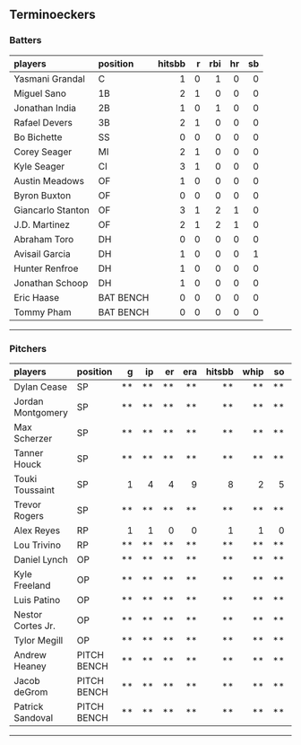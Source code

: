 ## Terminoeckers

### Batters

 
|players           |position  | hitsbb|  r| rbi| hr| sb| 
|:-----------------|:---------|------:|--:|---:|--:|--:| 
|Yasmani Grandal   |C         |      1|  0|   1|  0|  0| 
|Miguel Sano       |1B        |      2|  1|   0|  0|  0| 
|Jonathan India    |2B        |      1|  0|   1|  0|  0| 
|Rafael Devers     |3B        |      2|  1|   0|  0|  0| 
|Bo Bichette       |SS        |      0|  0|   0|  0|  0| 
|Corey Seager      |MI        |      2|  1|   0|  0|  0| 
|Kyle Seager       |CI        |      3|  1|   0|  0|  0| 
|Austin Meadows    |OF        |      1|  0|   0|  0|  0| 
|Byron Buxton      |OF        |      0|  0|   0|  0|  0| 
|Giancarlo Stanton |OF        |      3|  1|   2|  1|  0| 
|J.D. Martinez     |OF        |      2|  1|   2|  1|  0| 
|Abraham Toro      |DH        |      0|  0|   0|  0|  0| 
|Avisail Garcia    |DH        |      1|  0|   0|  0|  1| 
|Hunter Renfroe    |DH        |      1|  0|   0|  0|  0| 
|Jonathan Schoop   |DH        |      1|  0|   0|  0|  0| 
|Eric Haase        |BAT BENCH |      0|  0|   0|  0|  0| 
|Tommy Pham        |BAT BENCH |      0|  0|   0|  0|  0| 


* * *

### Pitchers

 
|players           |position    |  g| ip| er| era| hitsbb| whip| so|  w| sv| 
|:-----------------|:-----------|--:|--:|--:|---:|------:|----:|--:|--:|--:| 
|Dylan Cease       |SP          | **| **| **|  **|     **|   **| **| **| **| 
|Jordan Montgomery |SP          | **| **| **|  **|     **|   **| **| **| **| 
|Max Scherzer      |SP          | **| **| **|  **|     **|   **| **| **| **| 
|Tanner Houck      |SP          | **| **| **|  **|     **|   **| **| **| **| 
|Touki Toussaint   |SP          |  1|  4|  4|   9|      8|    2|  5|  0|  0| 
|Trevor Rogers     |SP          | **| **| **|  **|     **|   **| **| **| **| 
|Alex Reyes        |RP          |  1|  1|  0|   0|      1|    1|  0|  1|  0| 
|Lou Trivino       |RP          | **| **| **|  **|     **|   **| **| **| **| 
|Daniel Lynch      |OP          | **| **| **|  **|     **|   **| **| **| **| 
|Kyle Freeland     |OP          | **| **| **|  **|     **|   **| **| **| **| 
|Luis Patino       |OP          | **| **| **|  **|     **|   **| **| **| **| 
|Nestor Cortes Jr. |OP          | **| **| **|  **|     **|   **| **| **| **| 
|Tylor Megill      |OP          | **| **| **|  **|     **|   **| **| **| **| 
|Andrew Heaney     |PITCH BENCH | **| **| **|  **|     **|   **| **| **| **| 
|Jacob deGrom      |PITCH BENCH | **| **| **|  **|     **|   **| **| **| **| 
|Patrick Sandoval  |PITCH BENCH | **| **| **|  **|     **|   **| **| **| **| 


* * *


